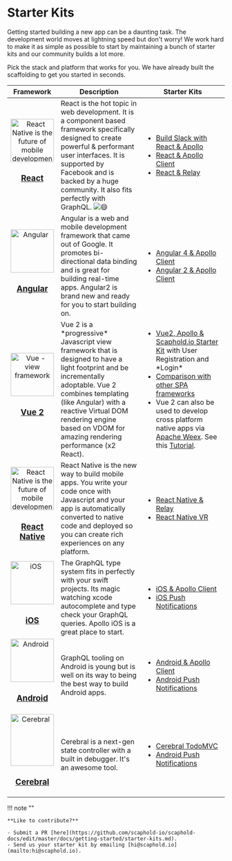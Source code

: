 # Starter Kits

Getting started building a new app can be a daunting task. The development world moves at lightning
speed but don't worry! We work hard to make it as simple as possible to start by maintaining
a bunch of starter kits and our community builds a lot more.

Pick the stack and platform that works for you. We have already built the scaffolding to get you started in seconds.

<table>
  <colgroup>
    <col width="20%">
    <col width="40%">
    <col width="40%">
  </colgroup>
  <thead>
    <tr class="header">
      <th>Framework</th>
      <th>Description</th>
      <th>Starter Kits</th>
    </tr>
  </thead>
  <tbody>
    <tr>
      <td style="text-align: center">
        <img src="/images/quickstart/reactnative.svg" alt="React Native is the future of mobile development" style="width: 100px; height: 100px" />
        <a href="https://facebook.github.io/react/"><h3>React</h3></a>
      </td>
      <td>
        React is the hot topic in web development. It is a component based framework specifically designed to create powerful & performant user interfaces. It is supported by Facebook and is backed by a huge community. It also fits perfectly with GraphQL. <img alt="😄" class="emojione" src="https://cdn.jsdelivr.net/emojione/assets/svg/1f604.svg" title=":smile:">
      </td>
      <td>
        <ul>
          <li>
            <a href="https://github.com/scaphold-io/slackr-graphql-subscriptions-starter-kit">Build Slack with React & Apollo</a>
          </li>
          <li>
            <a href="https://github.com/scaphold-io/react-apollo-starter-kit">React & Apollo Client</a>
          </li>
          <li>
            <a href="https://github.com/scaphold-io/react-relay-starter-kit">React & Relay</a>
          </li>
        </ul>
      </td>
    </tr>
    <tr>
      <td style="text-align: center">
        <img src="/images/quickstart/angular2.svg" alt="Angular" style="width: 100px; height: 100px" />
        <a href="https://angular.io/"><h3>Angular</h3></a>
      </td>
      <td>
        Angular is a web and mobile development framework that came out of Google. It promotes bi-directional
        data binding and is great for building real-time apps. Angular2 is brand new and ready for you
        to start building on.
      </td>
      <td>
        <ul>
          <li>
            <a href="https://github.com/scaphold-io/angular4-apollo-client-starter-kit">Angular 4 & Apollo Client</a>
          </li>
          <li>
            <a href="https://github.com/scaphold-io/angular2-apollo-client-webpack-starter">Angular 2 & Apollo Client</a>
          </li>
        </ul>
      </td>
    </tr>
    <tr>
      <td style="text-align: center">
        <img src="/images/quickstart/vue2.png" alt="Vue - view framework" style="width: 100px; height: 100px" />
        <a href="https://vuejs.org/"><h3>Vue 2</h3></a>
      </td>
      <td>
        Vue 2 is a *progressive* Javascript view framework that is designed to have a light footprint and be incrementally adoptable. Vue 2 combines templating (like Angular) with a reactive Virtual DOM rendering engine based on VDOM for amazing rendering performance (x2 React).
      </td>
      <td>
        <ul>
          <li>
            <a href="https://github.com/kristianmandrup/vue2-apollo-scaphold">Vue2, Apollo & Scaphold.io Starter Kit</a> with User Registration and *Login*
          </li>
          <li>
            <a href="https://vuejs.org/v2/guide/comparison.html">Comparison with other SPA frameworks</a>
          </li>
          <li>
            Vue 2 can also be used to develop cross platform native apps via <a href="https://github.com/apache/incubator-weex">Apache Weex</a>. See this <a href="http://weex.apache.org/guide/">Tutorial</a>.
          </li>
        </ul>
      </td>
    </tr>
    <tr>
      <td style="text-align: center">
        <img src="/images/quickstart/reactnative.svg" alt="React Native is the future of mobile development" style="width: 100px; height: 100px" />
        <a href="https://facebook.github.io/react-native/"><h3>React Native</h3></a>
      </td>
      <td>
        React Native is the new way to build mobile apps. You write your code once with
        Javascript and your app is automatically converted to native code and deployed so you can create rich experiences on any platform.
      </td>
      <td>
        <ul>
          <li>
            <a href="https://github.com/scaphold-io/react-native-starter-kit">React Native & Relay</a>
          </li>
          <li>
            <a href="https://github.com/scaphold-io/react-vr-graphql">React Native VR</a>
          </li>
        </ul>
      </td>
    </tr>
    <tr>
      <td style="text-align: center">
        <img src="/images/quickstart/ios.png" alt="iOS" style="width: 100px; height: 100px" />
        <a href="https://developer.apple.com/"><h3>iOS</h3></a>
      </td>
      <td>
        The GraphQL type system fits in perfectly with your swift projects. Its magic watching xcode
        autocomplete and type check your GraphQL queries. Apollo iOS is a great place to start.
      </td>
      <td>
        <ul>
          <li>
            <a href="https://github.com/scaphold-io/apollo-ios-starter-kit">iOS & Apollo Client</a>
          </li>
          <li>
            <a href="https://github.com/scaphold-io/apple-ios-push-graphql-starter-kit">iOS Push Notifications</a>
          </li>
        </ul>
      </td>
    </tr>
    <tr>
      <td style="text-align: center">
        <img src="/images/quickstart/android.png" alt="Android" style="width: 100px; height: 100px" />
        <a href="https://developer.android.com/index.html"><h3>Android</h3></a>
      </td>
      <td>
        GraphQL tooling on Android is young but is well on its way to being the best way to build Android apps.
      </td>
      <td>
        <ul>
          <li>
            <a href="https://github.com/apollographql/apollo-android">Android & Apollo Client</a>
          </li>
          <li>
            <a href="https://github.com/scaphold-io/android-gcm-push-graphql-starter-kit">Android Push Notifications</a>
          </li>
        </ul>
      </td>
    </tr>
    <tr>
      <td style="text-align: center">
        <img src="/images/quickstart/cerebral.png" alt="Cerebral" style="width: 100px; height: 120px" />
        <a href="https://github.com/cerebral/cerebral"><h3>Cerebral</h3></a>
      </td>
      <td>
        Cerebral is a next-gen state controller with a built in debugger. It's an awesome tool.
      </td>
      <td>
        <ul>
          <li>
            <a href="https://github.com/bannerintheUK/Cerebral-Scaphold-TodoMVC">Cerebral TodoMVC</a>
          </li>
          <li>
            <a href="https://github.com/scaphold-io/android-gcm-push-graphql-starter-kit">Android Push Notifications</a>
          </li>
        </ul>
      </td>
    </tr>
  </tbody>
</table>

!!! note ""

    **Like to contribute?**

    - Submit a PR [here](https://github.com/scaphold-io/scaphold-docs/edit/master/docs/getting-started/starter-kits.md).
    - Send us your starter kit by emailing [hi@scaphold.io](mailto:hi@scaphold.io).
